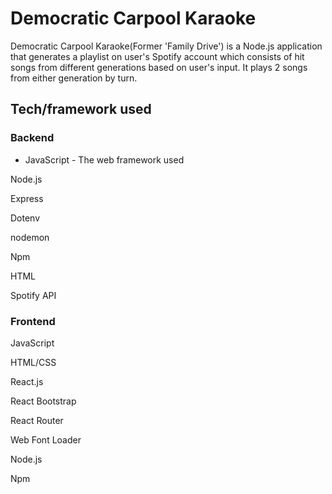 # Democratic Carpool Karaoke

Democratic Carpool Karaoke(Former 'Family Drive') is a Node.js application that generates a playlist on user's Spotify account which consists of hit songs from different generations based on user's input. It plays 2 songs from either generation by turn.


## Tech/framework used

### Backend

* JavaScript - The web framework used

Node.js

Express

Dotenv

nodemon

Npm

HTML

Spotify API


### Frontend

JavaScript

HTML/CSS

React.js

React Bootstrap

React Router

Web Font Loader

Node.js

Npm

